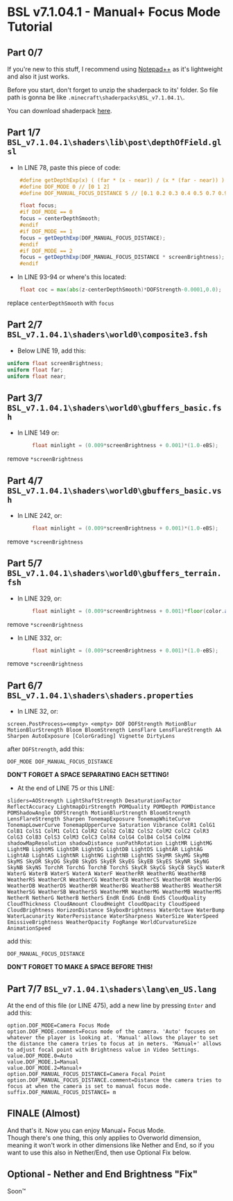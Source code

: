 # BSL v7.1.04.1 - Manual+ Focus Mode Tutorial
## Part 0/7
If you're new to this stuff, I recommend using [Notepad++](https://notepad-plus-plus.org/) as it's lightweight and also it just works.  
  
Before you start, don't forget to unzip the shaderpack to its' folder. So file path is gonna be like `.minecraft\shaderpacks\BSL_v7.1.04.1\`.
  
You can download shaderpack [here](https://www.curseforge.com/minecraft/customization/chocapic13-shaders/download/2901475).
## Part 1/7  `BSL_v7.1.04.1\shaders\lib\post\depthOfField.glsl`
* In LINE 78, paste this piece of code:
```glsl
    #define getDepthExp(x) ( (far * (x - near)) / (x * (far - near)) )
    #define DOF_MODE 0 // [0 1 2]
    #define DOF_MANUAL_FOCUS_DISTANCE 5 // [0.1 0.2 0.3 0.4 0.5 0.7 0.9 1 1.1 1.2 1.3 1.4 1.5 1.6 1.8 1.9 2 2.1 2.2 2.3 2.4 2.5 2.6 2.7 2.8 2.9 3 4 5 6 7 8 9 10 12 14 16 24 32 40 48 56 64 72 80 88 96 104 112 120 128 136 144 152 160 168 176 184 192 200 208 216 224 232 240 248 256]

    float focus;
    #if DOF_MODE == 0
    focus = centerDepthSmooth;
    #endif
    #if DOF_MODE == 1
    focus = getDepthExp(DOF_MANUAL_FOCUS_DISTANCE);
    #endif
    #if DOF_MODE == 2
    focus = getDepthExp(DOF_MANUAL_FOCUS_DISTANCE * screenBrightness);
    #endif
```
* In LINE 93-94 or where's this located:
```glsl
	float coc = max(abs(z-centerDepthSmooth)*DOFStrength-0.0001,0.0);
```
replace `centerDepthSmooth` with `focus`
## Part 2/7  `BSL_v7.1.04.1\shaders\world0\composite3.fsh`
* Below LINE 19, add this:
```glsl
uniform float screenBrightness;
uniform float far;
uniform float near;
```
## Part 3/7  `BSL_v7.1.04.1\shaders\world0\gbuffers_basic.fsh`
* In LINE 149 or:
```glsl
		float minlight = (0.009*screenBrightness + 0.001)*(1.0-eBS);
```
remove `*screenBrightness`
## Part 4/7  `BSL_v7.1.04.1\shaders\world0\gbuffers_basic.vsh`
* In LINE 242, or:
```glsl
		float minlight = (0.009*screenBrightness + 0.001)*(1.0-eBS);
```
remove `*screenBrightness`
## Part 5/7  `BSL_v7.1.04.1\shaders\world0\gbuffers_terrain.fsh`
* In LINE 329, or:
```glsl
		float minlight = (0.009*screenBrightness + 0.001)*floor(color.a*4.0+0.999)/4.0*(1.0-eBS);
```
remove `*screenBrightness`
* In LINE 332, or:
```glsl
		float minlight = (0.009*screenBrightness + 0.001)*(1.0-eBS);
```
remove `*screenBrightness`
## Part 6/7  `BSL_v7.1.04.1\shaders\shaders.properties`
* In LINE 32, or:
```properties
screen.PostProcess=<empty> <empty> DOF DOFStrength MotionBlur MotionBlurStrength Bloom BloomStrength LensFlare LensFlareStrength AA Sharpen AutoExposure [ColorGrading] Vignette DirtyLens
```
after `DOFStrength`, add this:
```
DOF_MODE DOF_MANUAL_FOCUS_DISTANCE
```
**DON'T FORGET A SPACE SEPARATING EACH SETTING!**
* At the end of LINE 75 or this LINE:
```properties
sliders=AOStrength LightShaftStrength DesaturationFactor ReflectAccuracy LightmapDirStrength POMQuality POMDepth POMDistance POMShadowAngle DOFStrength MotionBlurStrength BloomStrength LensFlareStrength Sharpen TonemapExposure TonemapWhiteCurve TonemapLowerCurve TonemapUpperCurve Saturation Vibrance ColR1 ColG1 ColB1 ColS1 ColM1 ColC1 ColR2 ColG2 ColB2 ColS2 ColM2 ColC2 ColR3 ColG3 ColB3 ColS3 ColM3 ColC3 ColR4 ColG4 ColB4 ColS4 ColM4 shadowMapResolution shadowDistance sunPathRotation LightMR LightMG LightMB LightMS LightDR LightDG LightDB LightDS LightAR LightAG LightAB LightAS LightNR LightNG LightNB LightNS SkyMR SkyMG SkyMB SkyMS SkyDR SkyDG SkyDB SkyDS SkyER SkyEG SkyEB SkyES SkyNR SkyNG SkyNB SkyNS TorchR TorchG TorchB TorchS SkyCR SkyCG SkyCB SkyCS WaterR WaterG WaterB WaterS WaterA WaterF WeatherRR WeatherRG WeatherRB WeatherRS WeatherCR WeatherCG WeatherCB WeatherCS WeatherDR WeatherDG WeatherDB WeatherDS WeatherBR WeatherBG WeatherBB WeatherBS WeatherSR WeatherSG WeatherSB WeatherSS WeatherMR WeatherMG WeatherMB WeatherMS NetherR NetherG NetherB NetherS EndR EndG EndB EndS CloudQuality CloudThickness CloudAmount CloudHeight CloudOpacity CloudSpeed CloudBrightness HorizonDistance SkyboxBrightness WaterOctave WaterBump WaterLacunarity WaterPersistance WaterSharpness WaterSize WaterSpeed EmissiveBrightness WeatherOpacity FogRange WorldCurvatureSize AnimationSpeed
```
add this:
```
DOF_MANUAL_FOCUS_DISTANCE
```
**DON'T FORGET TO MAKE A SPACE BEFORE THIS!**
## Part 7/7  `BSL_v7.1.04.1\shaders\lang\en_US.lang`
At the end of this file (or LINE 475), add a new line by pressing `Enter` and add this:
```properties
option.DOF_MODE=Camera Focus Mode
option.DOF_MODE.comment=Focus mode of the camera. 'Auto' focuses on whatever the player is looking at. 'Manual' allows the player to set the distance the camera tries to focus at in meters. 'Manual+' allows to adjust focal point with Brightness value in Video Settings.
value.DOF_MODE.0=Auto
value.DOF_MODE.1=Manual
value.DOF_MODE.2=Manual+
option.DOF_MANUAL_FOCUS_DISTANCE=Camera Focal Point
option.DOF_MANUAL_FOCUS_DISTANCE.comment=Distance the camera tries to focus at when the camera is set to manual focus mode.
suffix.DOF_MANUAL_FOCUS_DISTANCE= m
```

## FINALE (Almost)
And that's it. Now you can enjoy Manual+ Focus Mode.  
Though there's one thing, this only applies to Overworld dimension, meaning it won't work in other dimensions like Nether and End, so if you want to use this also in Nether/End, then use Optional Fix below.

## Optional - Nether and End Brightness "Fix"
Soon™️